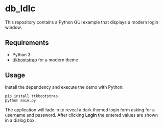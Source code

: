 # db_ldlc

This repository contains a Python GUI example that displays a modern login window.

## Requirements

- Python 3
- [ttkbootstrap](https://github.com/israel-dryer/ttkbootstrap) for a modern theme

## Usage

Install the dependency and execute the demo with Python:

```bash
pip install ttkbootstrap
python main.py
```

The application will fade in to reveal a dark themed login form asking for a
username and password. After clicking **Login** the entered values are shown in
a dialog box.
